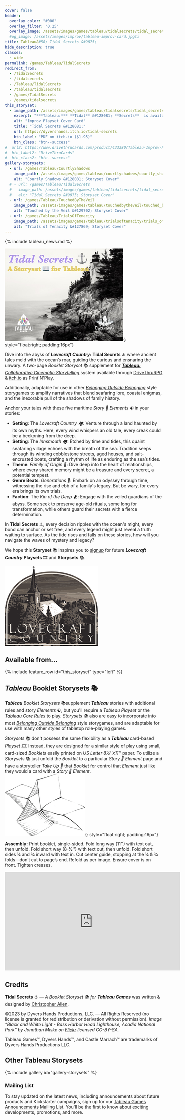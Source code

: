 ```yaml
---
cover: false
header:
  overlay_color: "#000"
  overlay_filter: "0.25"
  overlay_image: /assets/images/games/tableau/tidalsecrets/tidal_secrets_storyset_banner_1280_360.jpg
  #og_image: /assets/images/improv/tableau-improv-card.jpgti
title: Tableau&#58; Tidal Secrets &#9875;
hide_description: true
classes:
  - wide
permalink: /games/Tableau/TidalSecrets
redirect_from:
  - /TidalSecrets
  - /tidalsecrets
  - /Tableau/TidalSecrets
  - /tableau/tidalsecrets
  - /games/TidalSecrets
  - /games/tidalsecrets
this_storyset:  
  - image_path: /assets/images/games/tableau/tidalsecrets/tidal_secrets_storyset_cover_630_500.jpg
    excerpt: "***Tableau:*** **Tidal** &#128081; **Secrets**  is available as a **Booklet Storyset** &#9875; from: "
    alt: "Improv Playset Cover Card"
    title: "Tidal Secrets &#128081;"
    url: https://dyvershands.itch.io/tidal-secrets
    btn_label: "PDF on itch.io ($1.95)"
    btn_class: "btn--success"
#  url2: https://www.drivethrucards.com/product/433380/Tableau-Improv-Playset-Just-the-Cards-Edition?src=dhwebsite
#  btn_label2: "DriveThruCards"
#  btn_class2: "btn--success"
gallery-storysets:
  - url: /games/Tableau/CourtlyShadows
    image_path: /assets/images/games/tableau/courtlyshadows/courtly_shadows_storyset_cover_375_298.jpg
    alt: "Courtly Shadows &#128081; Storyset Cover"
  # - url: /games/Tableau/TidalSecrets
  #   image_path: /assets/images/games/tableau/tidalsecrets/tidal_secrets_storyset_cover_375_298.jpg
  #   alt: "Tidal Secrets &#9875; Storyset Cover"
  - url: /games/Tableau/TouchedByTheVeil
    image_path: /assets/images/games/tableau/touchedbytheveil/touched_by_the_veil_storyset_cover_375_298.jpg
    alt: "Touched by the Veil &#129702; Storyset Cover"
  - url: /games/Tableau/TrialsOfTenacity
    image_path: /assets/images/games/tableau/trialsoftenacity/trials_of_tenacity_storyset_cover_375_298.jpg
    alt: "Trials of Tenacity &#127869; Storyset Cover"
---
```


{% include tableau_news.md %}

![Tidal Secrets &#9875; Storyset Cover](/assets/images/games/tableau/tidalsecrets/tidal_secrets_storyset_cover_375_298.jpg){: style="float:right; padding:16px"}

Dive into the abyss of _**Lovecraft Country:**_ **Tidal Secrets**&nbsp;⚓️ where ancient tales meld with the ocean’s roar, guiding the curious and ensnaring the unwary. A two-page _Booklet Storyset_&nbsp;📚 supplement for [***Tableau:*** _Collaborative Cinematic Storytelling_](https://www.dyvershands.com/games/Tableau/) system available through [DriveThruRPG](https://www.drivethrurpg.com/en/publisher/14163/dyvers-hands-productions) & [itch.io](https://dyvershands.itch.io) as Print'N'Play.

Additionally, adaptable for use in other _[Belonging Outside Belonging](https://itch.io/physical-games/tag-belonging-outside-belonging)​_ style storygames to amplify narratives that blend seafaring lore, coastal enigmas, and the inexorable pull of the shadows of family history.

Anchor your tales with these five maritime _Story&nbsp;📖 Elements&nbsp;☯_ in your stories:

* **Setting**: The _Lovecraft Country&nbsp;🏘️_: Venture through a land haunted by its own myths. Here, every wind whispers an old tale, every creak could be a beckoning from the deep.
* **Setting**: The _Innsmouth&nbsp;🏘️_: Etched by time and tides, this quaint seafaring village echoes with the breath of the sea. Tradition seeps through its winding cobblestone streets, aged houses, and salt-encrusted boats, crafting a rhythm of life as enduring as the sea’s tides.
* **Theme**: _Family of Origin&nbsp;💢_: Dive deep into the heart of relationships, where every shared memory might be a treasure and every secret, a potential tempest.
* **Genre Beats**: _Generations&nbsp;🥁_: Embark on an odyssey through time, witnessing the rise and ebb of a family's legacy. But be wary, for every era brings its own trials.
* **Faction**: The _Kin of the Deep&nbsp;🫂_: Engage with the veiled guardians of the abyss. Some seek to preserve age-old rituals, some long for transformation, while others guard their secrets with a fierce determination.

In **Tidal Secrets**&nbsp;⚓️, every decision ripples with the ocean's might, every bond can anchor or set free, and every legend might just reveal a truth waiting to surface. As the tide rises and falls on these stories, how will you navigate the waves of mystery and legacy?

We hope this **Storyset**&nbsp;📚 inspires you to [signup](https://www.dyvershands.com/Subscribe) for future _**Lovecraft Country**_ **Playsets**&nbsp;🎞️ and **Storysets**&nbsp;📚.

![Lovecraft Country Classic Logo](/assets/images/games/tableau/lovecraftcountry/lovecraft_country_classic_logo_297_256.png "Lovecraft Country Classic Logo")

## Available from… 

{% include feature_row id="this_storyset" type="left" %}

## _Tableau_ Booklet Storysets&nbsp;📚

_**Tableau**_ _Booklet Storysets_&nbsp;📚 ​supplement _**Tableau**_ stories with additional rules and story _Elements_&nbsp;☯, but you'll require a _Tableau Playset_ or the [_Tableau Core Rules_](https://www.dyvershands.com/games/Tableau/TableauCore) to play. _Storysets&nbsp;📚_​ also are easy to incorporate into most _[Belonging Outside Belonging](https://itch.io/physical-games/tag-belonging-outside-belonging)​_ style storygames, and are adaptable for use with many other styles of tabletop role-playing games.​​

_Storysets_&nbsp;📚 don't possess the same flexibility as a _**Tableau**_ card-based _Playset&nbsp;🎞_. Instead, they are designed for a similar style of play using small, card-sized _Booklets_ easily printed on _US Letter 8½''x11''_ paper. To utilize a _Storysets_&nbsp;📚​ just unfold the _Booklet_ to a particular _Story&nbsp;📖 Element_ page and have a storyteller _Take Up&nbsp;🫰_ that _Booklet_ for control that _Element_ just like they would a card with a _Story&nbsp;📖 Element_. ![Tableau Booklet Assembly Illustration](/assets/images/games/tableau/booklet_assembly_illustration_256_200.png){: style="float:right; padding:16px"}

**Assembly:** Print booklet, single-sided. Fold long way (11'') with text out, then unfold. Fold short way (8-½'') with text out, then unfold. Fold short sides ¼ and ¾ inward with text in. Cut center guide, stopping at the ¼ & ¾ folds—don’t cut to page’s end. Refold as per image. Ensure cover is on front. Tighten creases.

<iframe width="560" height="315" src="https://www.youtube.com/embed/n5hpg7hOXo4?si=SbSiH2Aw2jvaGUWl" title="YouTube video player" frameborder="0" allow="accelerometer; autoplay; clipboard-write; encrypted-media; gyroscope; picture-in-picture; web-share" allowfullscreen></iframe>

## Credits

**Tidal Secrets**&nbsp;⚓️ — _A Booklet Storyset&nbsp;📚 for **Tableau Games**_ was written & designed by [Christopher Allen](mailto:ChristopherA@DyversHands.com).

©2023 by Dyvers Hands Productions, LLC. — All Rights Reserved (no license is granted for redistribution or derivation without permission). _Image “Black and White Light - Bass Harbor Head Lighthouse, Acadia National Park” by Jonathan Miske on [Flickr]((https://www.flickr.com/photos/jmiske/31327805196/)) licensed CC-BY-SA._

Tableau Games™, Dyvers Hands™, and Castle Marrach™ are trademarks of Dyvers Hands Productions LLC.

## Other Tableau Storysets

{% include gallery id="gallery-storysets" %}

### Mailing List

To stay updated on the latest news, including announcements about future products and Kickstarter campaigns, sign up for our [Tableau Games Announcements Mailing List](/Subscribe). You'll be the first to know about exciting developments, promotions, and more.
